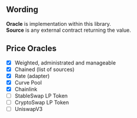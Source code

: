 ## Wording
**Oracle** is implementation within this library.  
**Source** is any external contract returning the value.  

## Price Oracles
- [x] Weighted, administrated and manageable
- [x] Chained (list of sources)
- [x] Rate (adapter)
- [x] Curve Pool
- [x] Chainlink
- [ ] StableSwap LP Token
- [ ] CryptoSwap LP Token
- [ ] UniswapV3
